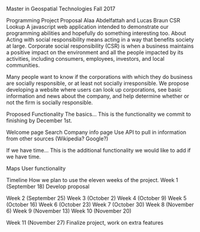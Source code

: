Master in Geospatial Technologies
Fall 2017

Programming Project Proposal
Alaa Abdelfattah and Lucas Braun
CSR Lookup
A javascript web application intended to demonstrate our programming abilities and hopefully do something interesting too.
About
Acting with social responsibility means acting in a way that benefits society at large. Corporate social responsibility (CSR) is when a business maintains a positive impact on the environment and all the people impacted by its activities, including consumers, employees, investors, and local communities.

Many people want to know if the corporations with which they do business are socially responsible, or at least not socially irresponsible. We propose developing a website where users can look up corporations, see basic information and news about the company, and help determine whether or not the firm is socially responsible.

Proposed Functionality
The basics…
This is the functionality we commit to finishing by December 1st.

Welcome page
Search
Company info page
Use API to pull in information from other sources (Wikipedia? Google?)

If we have time…
This is the additional functionality we would like to add if we have time.

Maps
User functionality

Timeline
How we plan to use the eleven weeks of the project.
Week 1 (September 18)
Develop proposal

Week 2 (September 25)
Week 3 (October 2)
Week 4 (October 9)
Week 5 (October 16)
Week 6 (October 23)
Week 7 (October 30)
Week 8 (November 6)
Week 9 (November 13)
Week 10 (November 20)

Week 11 (November 27)
Finalize project, work on extra features
